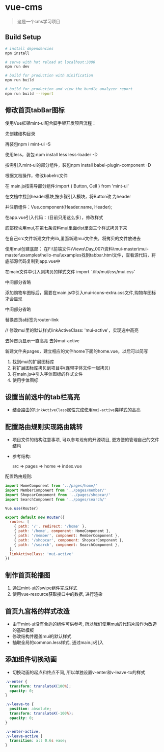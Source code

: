 # vue-cms

> 这是一个cms学习项目

## Build Setup

``` bash
# install dependencies
npm install

# serve with hot reload at localhost:3000
npm run dev

# build for production with minification
npm run build

# build for production and view the bundle analyzer report
npm run build --report
```


## 修改首页tabBar图标
使用Vue框架mint-ui配合脚手架开发项目流程：

先创建结构目录

再装包npm i mint-ui -S

使用less，装包:npm install less less-loader -D

按需引入mint-ui的部分组件，装包npm install babel-plugin-component -D

根据文档操作，修改babelrc文件

在 main.js按需导部分组件:import { Button, Cell } from 'mint-ui'

在文档中找到header模块,按步骤引入模块，将Button改 为header

并注册组件：Vue.component(Header.name, Header);

在app.vue引入代码：<mt-header fixed title="固定在顶部"></mt-header>（目前只用这么多），修改样式

底部模块用mui,在第七条资料mui里面dist里面三个样式拷贝下来

在自己src文件新建文件夹lib,里面新建mui文件夹，将拷贝的文件放进去

使用mui创建底部：
  在F:\前端文件\Views\Day_007\资料\mui-master\mui-master\examples\hello-mui\examples找到tabbar.html文件，查看源代码，将底部源代码复制到app.vue中

  在main文件中引入刚拷贝的样式文件 import './lib/mui/css/mui.css'

  中间部分省略

  添加购物车图标后，需要在main.js中引入mui-icons-extra.css文件,购物车图标才会显现
  
   中间部分省略
  
  替换首页a标签为router-link

  // 修改mui里的默认样式linkActiveClass: 'mui-active'，实现选中高亮

  去掉首页显示一直高亮 去掉mui-active   	<router-link class="mui-tab-item mui-active" to="/home">

  新建文件夹pages，建立相应的文件home下面的home.vue，以后可以简写
    
  



1. 找到mui的扩展图标库
2. 将扩展图标库拷贝到项目中(连带字体文件一起拷贝)
3. 在main.js中引入字体图标的样式文件
4. 使用字体图标

## 设置当前选中的tab栏高亮

- 结合路由的`linkActiveClass`属性完成使用`mui-active`类样式的高亮

## 配置路由规则实现路由跳转

- 项目文件的结构注意事项, 可以参考现有的开源项目, 更方便的管理自己的文件结构

- 参考结构:

  src => pages => home => index.vue

配置路由规则:

  ```javascript
  import HomeComponent from '../pages/home/'
  import MemberComponent from '../pages/member/'
  import ShopcarComponent from '../pages/shopcar/'
  import SearchComponent from '../pages/search/'

  Vue.use(Router)

  export default new Router({
    routes: [
      { path: '/', redirect: '/home' },
      { path: '/home', component: HomeComponent },
      { path: '/member', component: MemberComponent },
      { path: '/shopcar', component: ShopcarComponent },
      { path: '/search', component: SearchComponent },
    ],
    linkActiveClass: 'mui-active'
  })
  ```

## 制作首页轮播图

1. 通过mint-ui的swipe组件完成样式
2. 使用vue-resource获取接口中的数据, 进行渲染

## 首页九宫格的样式改造

- 由于mint-ui没有合适的组件可供参考, 所以我们使用mui的代码片段作为改造的基础模板
- 修改结构并覆盖mui的默认样式
- 抽取全局的common.less样式, 通过main.js引入

## 添加组件切换动画

- 切换动画的起点和终点不同, 所以单独设置v-enter和v-leave-to的样式

```css
.v-enter {
  transform: translateX(100%);
  opacity: 0;
}

.v-leave-to {
  position: absolute;
  transform: translateX(-100%);
  opacity: 0;
}

.v-enter-active,
.v-leave-active {
  transition: all 0.6s ease;
}
```
